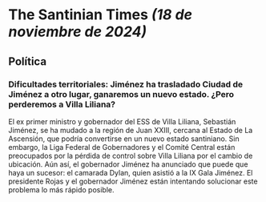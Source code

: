 # The Santinian Times _(18 de noviembre de 2024)_

## Política

### Dificultades territoriales: Jiménez ha trasladado Ciudad de Jiménez a otro lugar, ganaremos un nuevo estado. ¿Pero perderemos a Villa Liliana?

El ex primer ministro y gobernador del ESS de Villa Liliana, Sebastián Jiménez, se ha mudado a la región de Juan XXIII, cercana
al Estado de La Ascensión, que podría convertirse en un nuevo estado santiniano. Sin embargo, la Liga Federal de Gobernadores y
el Comité Central están preocupados por la pérdida de control sobre Villa Liliana por el cambio de ubicación. Aún así, el
gobernador Jiménez ha anunciado que puede que haya un sucesor: el camarada Dylan, quien asistió a la IX Gala Jiménez.
El presidente Rojas y el gobernador Jiménez están intentando solucionar este problema lo más rápido posible.
